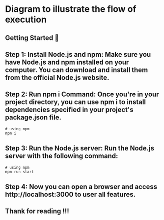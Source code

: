 # Diagram to illustrate the flow of execution



## Getting Started :memo:

## Step 1: Install Node.js and npm: Make sure you have Node.js and npm installed on your computer. You can download and install them from the official Node.js website.

## Step 2: Run npm i Command: Once you're in your project directory, you can use npm i to install dependencies specified in your project's package.json file.

```
# using npm
npm i

```

## Step 3: Run the Node.js server: Run the Node.js server with the following command:
```
# using npm
npm run start

```
## Step 4: Now you can open a browser and access http://localhost:3000 to user all features.


## Thank for reading !!!

